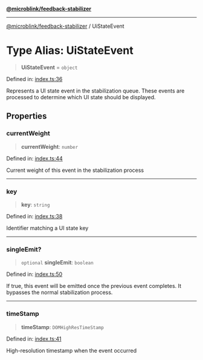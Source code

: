 [**@microblink/feedback-stabilizer**](../README.md)

***

[@microblink/feedback-stabilizer](../README.md) / UiStateEvent

# Type Alias: UiStateEvent

> **UiStateEvent** = `object`

Defined in: [index.ts:36](https://github.com/BlinkID/blinkid-web/blob/main/packages/feedback-stabilizer/src/index.ts)

Represents a UI state event in the stabilization queue.
These events are processed to determine which UI state should be displayed.

## Properties

### currentWeight

> **currentWeight**: `number`

Defined in: [index.ts:44](https://github.com/BlinkID/blinkid-web/blob/main/packages/feedback-stabilizer/src/index.ts)

Current weight of this event in the stabilization process

***

### key

> **key**: `string`

Defined in: [index.ts:38](https://github.com/BlinkID/blinkid-web/blob/main/packages/feedback-stabilizer/src/index.ts)

Identifier matching a UI state key

***

### singleEmit?

> `optional` **singleEmit**: `boolean`

Defined in: [index.ts:50](https://github.com/BlinkID/blinkid-web/blob/main/packages/feedback-stabilizer/src/index.ts)

If true, this event will be emitted once the previous event completes.
It bypasses the normal stabilization process.

***

### timeStamp

> **timeStamp**: `DOMHighResTimeStamp`

Defined in: [index.ts:41](https://github.com/BlinkID/blinkid-web/blob/main/packages/feedback-stabilizer/src/index.ts)

High-resolution timestamp when the event occurred

